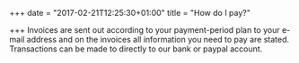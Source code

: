 +++
date = "2017-02-21T12:25:30+01:00"
title = "How do I pay?"

+++
Invoices are sent out according to your payment-period plan to your e-mail address and on the invoices all information you need to pay are stated. Transactions can be made to directly to our bank or paypal account.